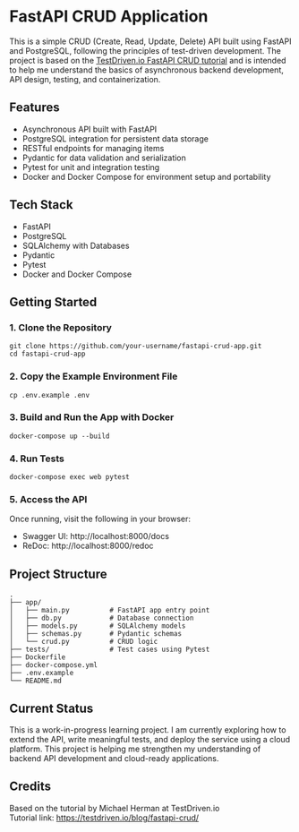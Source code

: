 # FastAPI CRUD Application

This is a simple CRUD (Create, Read, Update, Delete) API built using FastAPI and PostgreSQL, following the principles of test-driven development. The project is based on the [TestDriven.io FastAPI CRUD tutorial](https://testdriven.io/blog/fastapi-crud/) and is intended to help me understand the basics of asynchronous backend development, API design, testing, and containerization.

## Features

- Asynchronous API built with FastAPI  
- PostgreSQL integration for persistent data storage  
- RESTful endpoints for managing items  
- Pydantic for data validation and serialization  
- Pytest for unit and integration testing  
- Docker and Docker Compose for environment setup and portability  

## Tech Stack

- FastAPI  
- PostgreSQL  
- SQLAlchemy with Databases  
- Pydantic  
- Pytest  
- Docker and Docker Compose  

## Getting Started

### 1. Clone the Repository

    git clone https://github.com/your-username/fastapi-crud-app.git
    cd fastapi-crud-app

### 2. Copy the Example Environment File

    cp .env.example .env

### 3. Build and Run the App with Docker

    docker-compose up --build

### 4. Run Tests

    docker-compose exec web pytest

### 5. Access the API

Once running, visit the following in your browser:
- Swagger UI: http://localhost:8000/docs
- ReDoc: http://localhost:8000/redoc

## Project Structure

    .
    ├── app/
    │   ├── main.py          # FastAPI app entry point
    │   ├── db.py            # Database connection
    │   ├── models.py        # SQLAlchemy models
    │   ├── schemas.py       # Pydantic schemas
    │   └── crud.py          # CRUD logic
    ├── tests/               # Test cases using Pytest
    ├── Dockerfile
    ├── docker-compose.yml
    ├── .env.example
    └── README.md

## Current Status

This is a work-in-progress learning project. I am currently exploring how to extend the API, write meaningful tests, and deploy the service using a cloud platform. This project is helping me strengthen my understanding of backend API development and cloud-ready applications.

## Credits

Based on the tutorial by Michael Herman at TestDriven.io  
Tutorial link: https://testdriven.io/blog/fastapi-crud/

